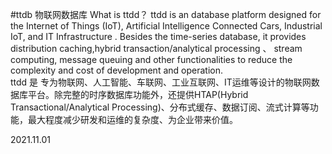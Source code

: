 #ttdb
物联网数据库
What is ttdd？
  ttdd is an database platform designed  for the Internet of Things (IoT), Artificial Intelligence Connected Cars, Industrial IoT, and IT Infrastructure . Besides the time-series database, it provides distribution caching,hybrid transaction/analytical processing 、 stream computing, message queuing and other functionalities to reduce the complexity and cost of development and operation.  
  ttdd 是 专为物联网、人工智能、车联网、工业互联网、IT运维等设计的物联网数据库平台。除完整的时序数据库功能外，还提供HTAP(Hybrid Transactional/Analytical Processing)、分布式缓存、数据订阅、流式计算等功能，最大程度减少研发和运维的复杂度、为企业带来价值。

2021.11.01
